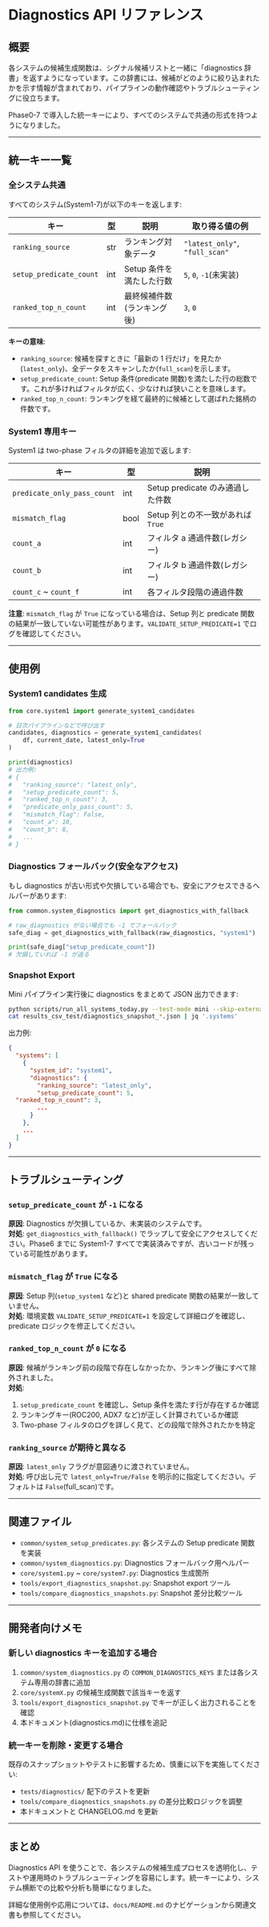 # Diagnostics API リファレンス

## 概要

各システムの候補生成関数は、シグナル候補リストと一緒に「diagnostics 辞書」を返すようになっています。この辞書には、候補がどのように絞り込まれたかを示す情報が含まれており、パイプラインの動作確認やトラブルシューティングに役立ちます。

Phase0-7 で導入した統一キーにより、すべてのシステムで共通の形式を持つようになりました。

---

## 統一キー一覧

### 全システム共通

すべてのシステム(System1-7)が以下のキーを返します:

| キー                    | 型  | 説明                       | 取り得る値の例                 |
| ----------------------- | --- | -------------------------- | ------------------------------ |
| `ranking_source`        | str | ランキング対象データ       | `"latest_only"`, `"full_scan"` |
| `setup_predicate_count` | int | Setup 条件を満たした行数   | `5`, `0`, `-1`(未実装)         |
| `ranked_top_n_count`    | int | 最終候補件数(ランキング後) | `3`, `0`                       |

**キーの意味**:

- `ranking_source`: 候補を探すときに「最新の 1 行だけ」を見たか(`latest_only`)、全データをスキャンしたか(`full_scan`)を示します。
- `setup_predicate_count`: Setup 条件(predicate 関数)を満たした行の総数です。これが多ければフィルタが広く、少なければ狭いことを意味します。
- `ranked_top_n_count`: ランキングを経て最終的に候補として選ばれた銘柄の件数です。

### System1 専用キー

System1 は two-phase フィルタの詳細を追加で返します:

| キー                        | 型   | 説明                              |
| --------------------------- | ---- | --------------------------------- |
| `predicate_only_pass_count` | int  | Setup predicate のみ通過した件数  |
| `mismatch_flag`             | bool | Setup 列との不一致があれば `True` |
| `count_a`                   | int  | フィルタ a 通過件数(レガシー)     |
| `count_b`                   | int  | フィルタ b 通過件数(レガシー)     |
| `count_c` ~ `count_f`       | int  | 各フィルタ段階の通過件数          |

**注意**: `mismatch_flag` が `True` になっている場合は、Setup 列と predicate 関数の結果が一致していない可能性があります。`VALIDATE_SETUP_PREDICATE=1` でログを確認してください。

---

## 使用例

### System1 candidates 生成

```python
from core.system1 import generate_system1_candidates

# 日次パイプラインなどで呼び出す
candidates, diagnostics = generate_system1_candidates(
    df, current_date, latest_only=True
)

print(diagnostics)
# 出力例:
# {
#   "ranking_source": "latest_only",
#   "setup_predicate_count": 5,
#   "ranked_top_n_count": 3,
#   "predicate_only_pass_count": 5,
#   "mismatch_flag": False,
#   "count_a": 10,
#   "count_b": 8,
#   ...
# }
```

### Diagnostics フォールバック(安全なアクセス)

もし diagnostics が古い形式や欠損している場合でも、安全にアクセスできるヘルパーがあります:

```python
from common.system_diagnostics import get_diagnostics_with_fallback

# raw_diagnostics がない場合でも -1 でフォールバック
safe_diag = get_diagnostics_with_fallback(raw_diagnostics, "system1")

print(safe_diag["setup_predicate_count"])
# 欠損していれば -1 が返る
```

### Snapshot Export

Mini パイプライン実行後に diagnostics をまとめて JSON 出力できます:

```bash
python scripts/run_all_systems_today.py --test-mode mini --skip-external
cat results_csv_test/diagnostics_snapshot_*.json | jq '.systems'
```

出力例:

```json
{
  "systems": [
    {
      "system_id": "system1",
      "diagnostics": {
        "ranking_source": "latest_only",
        "setup_predicate_count": 5,
  "ranked_top_n_count": 3,
        ...
      }
    },
    ...
  ]
}
```

---

## トラブルシューティング

### `setup_predicate_count` が `-1` になる

**原因**: Diagnostics が欠損しているか、未実装のシステムです。  
**対処**: `get_diagnostics_with_fallback()` でラップして安全にアクセスしてください。Phase6 までに System1-7 すべてで実装済みですが、古いコードが残っている可能性があります。

### `mismatch_flag` が `True` になる

**原因**: Setup 列(`setup_system1` など)と shared predicate 関数の結果が一致していません。  
**対処**: 環境変数 `VALIDATE_SETUP_PREDICATE=1` を設定して詳細ログを確認し、predicate ロジックを修正してください。

### `ranked_top_n_count` が `0` になる

**原因**: 候補がランキング前の段階で存在しなかったか、ランキング後にすべて除外されました。  
**対処**:

1. `setup_predicate_count` を確認し、Setup 条件を満たす行が存在するか確認
2. ランキングキー(ROC200, ADX7 など)が正しく計算されているか確認
3. Two-phase フィルタのログを詳しく見て、どの段階で除外されたかを特定

### `ranking_source` が期待と異なる

**原因**: `latest_only` フラグが意図通りに渡されていません。  
**対処**: 呼び出し元で `latest_only=True/False` を明示的に指定してください。デフォルトは `False`(full_scan)です。

---

## 関連ファイル

- `common/system_setup_predicates.py`: 各システムの Setup predicate 関数を実装
- `common/system_diagnostics.py`: Diagnostics フォールバック用ヘルパー
- `core/system1.py` ~ `core/system7.py`: Diagnostics 生成箇所
- `tools/export_diagnostics_snapshot.py`: Snapshot export ツール
- `tools/compare_diagnostics_snapshots.py`: Snapshot 差分比較ツール

---

## 開発者向けメモ

### 新しい diagnostics キーを追加する場合

1. `common/system_diagnostics.py` の `COMMON_DIAGNOSTICS_KEYS` または各システム専用の辞書に追加
2. `core/systemX.py` の候補生成関数で該当キーを返す
3. `tools/export_diagnostics_snapshot.py` でキーが正しく出力されることを確認
4. 本ドキュメント(diagnostics.md)に仕様を追記

### 統一キーを削除・変更する場合

既存のスナップショットやテストに影響するため、慎重に以下を実施してください:

- `tests/diagnostics/` 配下のテストを更新
- `tools/compare_diagnostics_snapshots.py` の差分比較ロジックを調整
- 本ドキュメントと CHANGELOG.md を更新

---

## まとめ

Diagnostics API を使うことで、各システムの候補生成プロセスを透明化し、テストや運用時のトラブルシューティングを容易にします。統一キーにより、システム横断での比較や分析も簡単になりました。

詳細な使用例や応用については、`docs/README.md` のナビゲーションから関連文書も参照してください。
